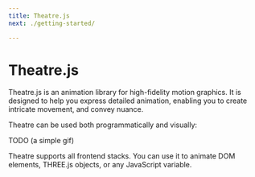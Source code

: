 ```yaml
---
title: Theatre.js
next: ./getting-started/

---
```


# Theatre.js

Theatre.js is an animation library for high-fidelity motion graphics. It is designed to help you express detailed animation, enabling you to create intricate movement, and convey nuance.

Theatre can be used both programmatically and visually:

TODO (a simple gif)

Theatre supports all frontend stacks. You can use it to animate DOM elements, THREE.js objects, or any JavaScript variable.

